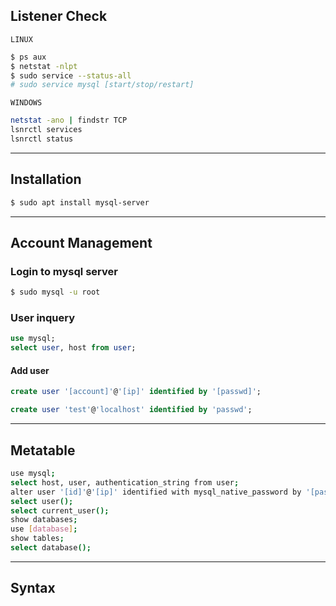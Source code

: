 ## Listener Check

`LINUX`
```bash
$ ps aux
$ netstat -nlpt
$ sudo service --status-all
# sudo service mysql [start/stop/restart]
```

`WINDOWS`
```bash
netstat -ano | findstr TCP
lsnrctl services
lsnrctl status
```

---

## Installation
```bash
$ sudo apt install mysql-server
```

---


## Account Management
### Login to mysql server
```bash
$ sudo mysql -u root
```

### User inquery
```sql
use mysql;
select user, host from user;
```

#### Add user
```sql
create user '[account]'@'[ip]' identified by '[passwd]';

create user 'test'@'localhost' identified by 'passwd';
```





---

## Metatable
```bash
use mysql;
select host, user, authentication_string from user;
alter user '[id]'@'[ip]' identified with mysql_native_password by '[password]';
select user();
select current_user();
show databases;
use [database];
show tables;
select database();
```


---

## Syntax
